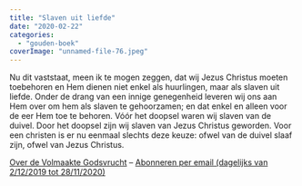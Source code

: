 ```yaml
---
title: "Slaven uit liefde"
date: "2020-02-22"
categories: 
  - "gouden-boek"
coverImage: "unnamed-file-76.jpeg"
---
```


Nu dit vaststaat, meen ik te mogen zeggen, dat wij Jezus Christus moeten toebehoren en Hem dienen niet enkel als huurlingen, maar als slaven uit liefde. Onder de drang van een innige genegenheid leveren wij ons aan Hem over om hem als slaven te gehoorzamen; en dat enkel en alleen voor de eer Hem toe te behoren. Vóór het doopsel waren wij slaven van de duivel. Door het doopsel zijn wij slaven van Jezus Christus geworden. Voor een christen is er nu eenmaal slechts deze keuze: ofwel van de duivel slaaf zijn, ofwel van Jezus Christus.

[Over de Volmaakte Godsvrucht](/blog/een-jaar-lang-volmaakte-godsvrucht/) – [Abonneren per email (dagelijks van 2/12/2019 tot 28/11/2020)](http://eepurl.com/9RKvX)
